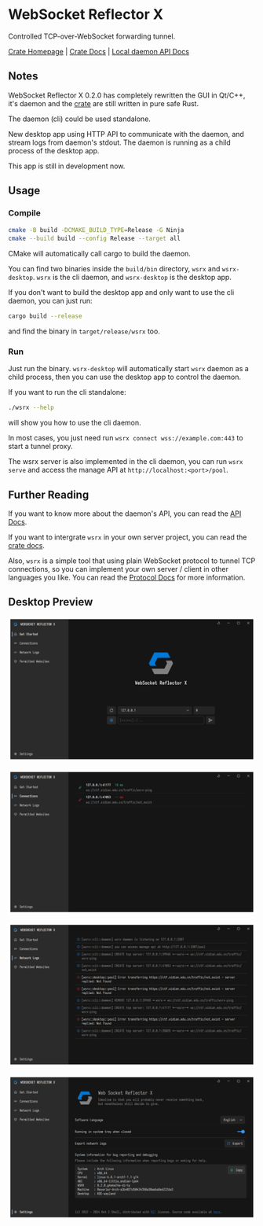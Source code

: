 # WebSocket Reflector X

Controlled TCP-over-WebSocket forwarding tunnel.

[Crate Homepage](https://crates.io/crates/wsrx) | [Crate Docs](https://docs.rs/crate/wsrx/latest) | [Local daemon API Docs](docs/API.md)

## Notes

WebSocket Reflector X 0.2.0 has completely rewritten the GUI in Qt/C++, it's daemon and the [crate](https://crates.io/crates/wsrx) are still written in pure safe Rust.

The daemon (cli) could be used standalone.

New desktop app using HTTP API to communicate with the daemon, and stream logs from daemon's stdout. The daemon is running as a child process of the desktop app.

This app is still in development now.

## Usage

### Compile

```bash
cmake -B build -DCMAKE_BUILD_TYPE=Release -G Ninja
cmake --build build --config Release --target all
```

CMake will automatically call cargo to build the daemon.

You can find two binaries inside the `build/bin` directory, `wsrx` and `wsrx-desktop`. `wsrx` is the cli daemon, and `wsrx-desktop` is the desktop app.

If you don't want to build the desktop app and only want to use the cli daemon, you can just run:

```bash
cargo build --release
```

and find the binary in `target/release/wsrx` too.

### Run

Just run the binary. `wsrx-desktop` will automatically start `wsrx` daemon as a child process, then you can use the desktop app to control the daemon.

If you want to run the cli standalone:

```bash
./wsrx --help
```

will show you how to use the cli daemon.

In most cases, you just need run `wsrx connect wss://example.com:443` to start a tunnel proxy.

The wsrx server is also implemented in the cli daemon, you can run `wsrx serve` and access the manage API at `http://localhost:<port>/pool`.

## Further Reading

If you want to know more about the daemon's API, you can read the [API Docs](docs/API.md).

If you want to intergrate `wsrx` in your own server project, you can read the [crate docs](https://docs.rs/crate/wsrx/latest).

Also, `wsrx` is a simple tool that using plain WebSocket protocol to tunnel TCP connections, so you can implement your own server / client in other languages you like. You can read the [Protocol Docs](docs/PROTOCOL.md) for more information.

## Desktop Preview

![Home Page](arts/sample-1.png)

![Connections Page](arts/sample-2.png)

![Network Logs Page](arts/sample-3.png)

![Settings Page](arts/sample-4.png)
